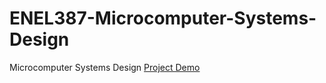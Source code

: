 # ENEL387-Microcomputer-Systems-Design
Microcomputer Systems Design
[Project Demo](https://youtu.be/wAxPDVcYvbs)
